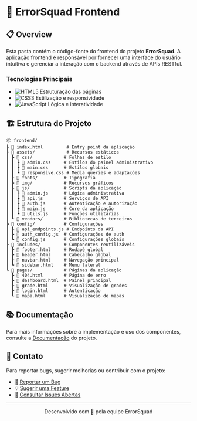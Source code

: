 # 🎨 ErrorSquad Frontend

## 📋 Overview

Esta pasta contém o código-fonte do frontend do projeto **ErrorSquad**. A aplicação frontend é responsável por fornecer uma interface do usuário intuitiva e gerenciar a interação com o backend através de APIs RESTful.

### Tecnologias Principais
- ![HTML5](https://img.shields.io/badge/HTML5-E34F26?style=flat-square&logo=html5&logoColor=white) Estruturação das páginas
- ![CSS3](https://img.shields.io/badge/CSS3-1572B6?style=flat-square&logo=css3&logoColor=white) Estilização e responsividade
- ![JavaScript](https://img.shields.io/badge/JavaScript-F7DF1E?style=flat-square&logo=javascript&logoColor=black) Lógica e interatividade

## 🏗️ Estrutura do Projeto

```
📦 frontend/
┣ 📜 index.html         # Entry point da aplicação
┣ 📂 assets/            # Recursos estáticos
┃ ┣ 📂 css/            # Folhas de estilo
┃ ┃ ┣ 📜 admin.css     # Estilos do painel administrativo
┃ ┃ ┣ 📜 main.css      # Estilos globais
┃ ┃ ┗ 📜 responsive.css # Media queries e adaptações
┃ ┣ 📂 fonts/          # Tipografia
┃ ┣ 📂 img/            # Recursos gráficos
┃ ┣ 📂 js/             # Scripts da aplicação
┃ ┃ ┣ 📜 admin.js      # Lógica administrativa
┃ ┃ ┣ 📜 api.js        # Serviços de API
┃ ┃ ┣ 📜 auth.js       # Autenticação e autorização
┃ ┃ ┣ 📜 main.js       # Core da aplicação
┃ ┃ ┗ 📜 utils.js      # Funções utilitárias
┃ ┗ 📂 vendors/        # Bibliotecas de terceiros
┣ 📂 config/           # Configurações
┃ ┣ 📜 api_endpoints.js # Endpoints da API
┃ ┣ 📜 auth_config.js  # Configurações de auth
┃ ┗ 📜 config.js       # Configurações globais
┣ 📂 includes/         # Componentes reutilizáveis
┃ ┣ 📜 footer.html     # Rodapé global
┃ ┣ 📜 header.html     # Cabeçalho global
┃ ┣ 📜 navbar.html     # Navegação principal
┃ ┗ 📜 sidebar.html    # Menu lateral
┗ 📂 pages/            # Páginas da aplicação
  ┣ 📜 404.html        # Página de erro
  ┣ 📜 dashboard.html  # Painel principal
  ┣ 📜 grade.html      # Visualização de grades
  ┣ 📜 login.html      # Autenticação
  ┗ 📜 mapa.html       # Visualização de mapas
```

## 📚 Documentação

Para mais informações sobre a implementação e uso dos componentes, consulte a [Documentação](https://github.com/ErrorSquad-ABP/Documentacao-ABP) do projeto.

## 🤝 Contato

Para reportar bugs, sugerir melhorias ou contribuir com o projeto:
- 🐛 [Reportar um Bug](https://github.com/ErrorSquad-ABP/ErrorSquad-Front/issues/new?labels=bug)
- 💡 [Sugerir uma Feature](https://github.com/ErrorSquad-ABP/ErrorSquad-Front/issues/new?labels=enhancement)
- 📝 [Consultar Issues Abertas](https://github.com/ErrorSquad-ABP/ErrorSquad-Front/issues)

---

<p align="center">
Desenvolvido com 💜 pela equipe ErrorSquad
</p>
